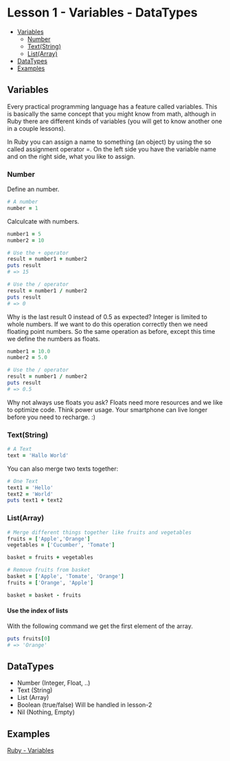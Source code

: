 # Lesson 1 - Variables - DataTypes

- [Variables](#variables)
  - [Number](#number)
  - [Text(String)](#textstring)
  - [List(Array)](#listarray)
- [DataTypes](#datatypes)
- [Examples](#examples)

## Variables

Every practical programming language has a feature called variables.
This is basically the same concept that you might know from math, although in
Ruby there are different kinds of variables (you will get to know another one in
a couple lessons).

In Ruby you can assign a name to something (an object) by using the so called
assignment operator =. On the left side you have the variable name and on the
right side, what you like to assign.

### Number

Define an number.
```ruby
# A number
number = 1
```

Calculcate with numbers.
```ruby
number1 = 5
number2 = 10

# Use the + operator
result = number1 + number2
puts result 
# => 15

# Use the / operator
result = number1 / number2
puts result 
# => 0
```

Why is the last result 0 instead of 0.5 as expected?
Integer is limited to whole numbers. If we want to do this operation correctly then
we need floating point numbers. So the same operation as before, except this time
we define the numbers as floats.

```ruby
number1 = 10.0
number2 = 5.0

# Use the / operator
result = number1 / number2
puts result 
# => 0.5
```

Why not always use floats you ask? Floats need more
resources and we like to optimize code.
Think power usage. Your smartphone can live longer before you need to recharge. :)

### Text(String)

```ruby
# A Text
text = 'Hallo World'
```

You can also merge two texts together:
```ruby
# One Text
text1 = 'Hello'
text2 = 'World'
puts text1 + text2
```

### List(Array)

```ruby
# Merge different things together like fruits and vegetables
fruits = ['Apple','Orange']
vegetables = ['Cucumber', 'Tomate']

basket = fruits + vegetables

# Remove fruits from basket
basket = ['Apple', 'Tomate', 'Orange']
fruits = ['Orange', 'Apple']

basket = basket - fruits
```

#### Use the index of lists
With the following command we get the first element of the array.
```ruby
puts fruits[0]
# => 'Orange'

```

## DataTypes

- Number (Integer, Float, ..)
- Text (String)
- List (Array)
- Boolean (true/false) Will be handled in lesson-2
- Nil (Nothing, Empty)

## Examples

[Ruby - Variables](/lessons/examples/1_variables.rb)
